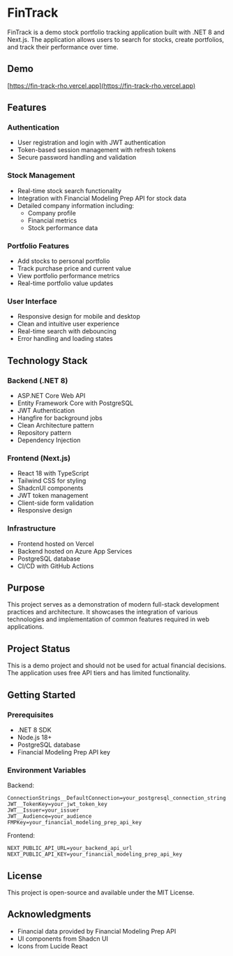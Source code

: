 # FinTrack

FinTrack is a demo stock portfolio tracking application built with .NET 8 and Next.js. The application allows users to search for stocks, create portfolios, and track their performance over time.

## Demo

[https://fin-track-rho.vercel.app](https://fin-track-rho.vercel.app)  


## Features

### Authentication
- User registration and login with JWT authentication
- Token-based session management with refresh tokens
- Secure password handling and validation

### Stock Management
- Real-time stock search functionality
- Integration with Financial Modeling Prep API for stock data
- Detailed company information including:
    - Company profile
    - Financial metrics
    - Stock performance data

### Portfolio Features
- Add stocks to personal portfolio
- Track purchase price and current value
- View portfolio performance metrics
- Real-time portfolio value updates

### User Interface
- Responsive design for mobile and desktop
- Clean and intuitive user experience
- Real-time search with debouncing
- Error handling and loading states

## Technology Stack

### Backend (.NET 8)
- ASP.NET Core Web API
- Entity Framework Core with PostgreSQL
- JWT Authentication
- Hangfire for background jobs
- Clean Architecture pattern
- Repository pattern
- Dependency Injection

### Frontend (Next.js)
- React 18 with TypeScript
- Tailwind CSS for styling
- ShadcnUI components
- JWT token management
- Client-side form validation
- Responsive design

### Infrastructure
- Frontend hosted on Vercel
- Backend hosted on Azure App Services
- PostgreSQL database
- CI/CD with GitHub Actions

## Purpose

This project serves as a demonstration of modern full-stack development practices and architecture. It showcases the integration of various technologies and implementation of common features required in web applications.

## Project Status

This is a demo project and should not be used for actual financial decisions. The application uses free API tiers and has limited functionality.

## Getting Started

### Prerequisites
- .NET 8 SDK
- Node.js 18+
- PostgreSQL database
- Financial Modeling Prep API key

### Environment Variables

Backend:
```
ConnectionStrings__DefaultConnection=your_postgresql_connection_string
JWT__TokenKey=your_jwt_token_key
JWT__Issuer=your_issuer
JWT__Audience=your_audience
FMPKey=your_financial_modeling_prep_api_key
```

Frontend:
```
NEXT_PUBLIC_API_URL=your_backend_api_url
NEXT_PUBLIC_API_KEY=your_financial_modeling_prep_api_key
```

## License

This project is open-source and available under the MIT License.

## Acknowledgments

- Financial data provided by Financial Modeling Prep API
- UI components from Shadcn UI
- Icons from Lucide React